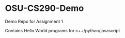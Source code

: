 # OSU-CS290-Demo
Demo Repo for Assignment 1

Contains Hello World programs for c++/python/javascript
